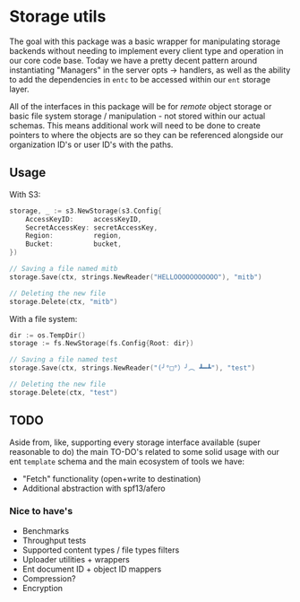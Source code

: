 # Storage utils

The goal with this package was a basic wrapper for manipulating storage backends without needing to implement every client type and operation in our core code base. Today we have a pretty decent pattern around instantiating "Managers" in the server opts -> handlers, as well as the ability to add the dependencies in `entc` to be accessed within our `ent` storage layer.

All of the interfaces in this package will be for _remote_ object storage or basic file system storage / manipulation - not stored within our actual schemas. This means additional work will need to be done to create pointers to where the objects are so they can be referenced alongside our organization ID's or user ID's with the paths.

## Usage

With S3:

```go
storage, _ := s3.NewStorage(s3.Config{
    AccessKeyID:     accessKeyID,
    SecretAccessKey: secretAccessKey,
    Region:          region,
    Bucket:          bucket,
})

// Saving a file named mitb
storage.Save(ctx, strings.NewReader("HELLOOOOOOOOOOO"), "mitb")

// Deleting the new file
storage.Delete(ctx, "mitb")
```

With a file system:
```go
dir := os.TempDir()
storage := fs.NewStorage(fs.Config{Root: dir})

// Saving a file named test
storage.Save(ctx, strings.NewReader("(╯°□°）╯︵ ┻━┻"), "test")

// Deleting the new file
storage.Delete(ctx, "test")
```

## TODO

Aside from, like, supporting every storage interface available (super reasonable to do) the main TO-DO's related to some solid usage with our ent `template` schema and the main ecosystem of tools we have:

- "Fetch" functionality (open+write to destination)
- Additional abstraction with spf13/afero

### Nice to have's

- Benchmarks
- Throughput tests
- Supported content types / file types filters
- Uploader utilities + wrappers
- Ent document ID + object ID mappers
- Compression?
- Encryption